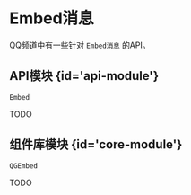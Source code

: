 # Embed消息

<include from="snippets.md" element-id="to-main-doc" />

QQ频道中有一些针对 `Embed消息` 的API。


## API模块 {id='api-module'}

`Embed`

TODO

## 组件库模块 {id='core-module'}

`QGEmbed`

TODO
